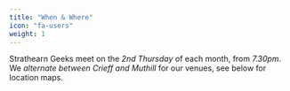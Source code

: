 ```yaml
---
title: "When & Where"
icon: "fa-users"
weight: 1
---
```


Strathearn Geeks meet on the *2nd Thursday* of each month, from *7.30pm*. We
*alternate between Crieff and Muthill* for our venues, see below for location maps.
